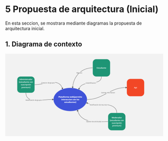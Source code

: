 # 5 Propuesta de arquitectura (Inicial)

En esta seccion, se mostrara mediante diagramas la propuesta de arquitectura inicial.

## 1. Diagrama de contexto

![digrama contexto](../Diagramas/diagrama_contexto.png)
